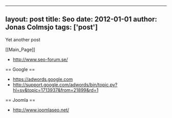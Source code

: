 
---
layout: post
title: Seo
date: 2012-01-01
author: Jonas Colmsjo
tags: ['post']
---

Yet another post





[[Main_Page]]



* http://www.seo-forum.se/



== Google ==

* https://adwords.google.com
* http://support.google.com/adwords/bin/topic.py?hl=sv&topic=1713937&from=21899&rd=1


== Joomla ==

* http://www.joomlaseo.net/
